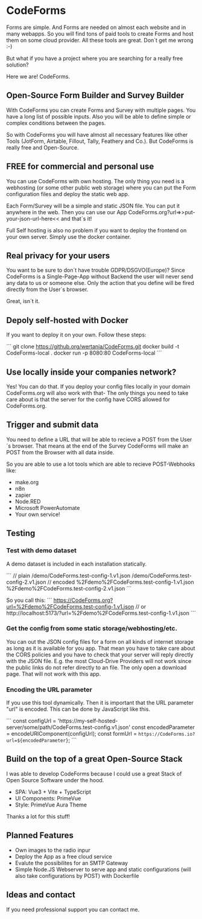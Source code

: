 # CodeForms

Forms are simple. And Forms are needed on almost each website and in many webapps.
So you will find tons of paid tools to create Forms and host them on some cloud provider.
All these tools are great. Don´t get me wrong :-)

But what if you have a project where you are searching for a really free solution?

Here we are! CodeForms.

## Open-Source Form Builder and Survey Builder

With CodeForms you can create Forms and Survey with multiple pages. You have a long list of possible inputs.
Also you will be able to define simple or complex conditions between the pages.

So with CodeForms you will have almost all necessary features like other Tools (JotForm, Airtable, Fillout, Tally, Feathery and Co.).
But CodeForms is really free and Open-Source.

## FREE for commercial and personal use

You can use CodeForms with own hosting. The only thing you need is a webhosting (or some other public web storage) where you can put the Form configuration files and deploy the static web app.

Each Form/Survey will be a simple and static JSON file. You can put it anywhere in the web.
Then you can use our App CodeForms.org?url=>>put-your-json-url-here<< and that´s it!

Full Self hosting is also no problem if you want to deploy the frontend on your own server. Simply use the docker container.

## Real privacy for your users

You want to be sure to don´t have trouble GDPR/DSGVO(Europe)?
Since CodeForms is a Single-Page-App without Backend the user will never send any data to us or someone else.
Only the action that you define will be fired directly from the User´s browser.

Great, isn´t it.

## Depoly self-hosted with Docker

If you want to deploy it on your own. Follow these steps:

´´´
git clone https://github.org/wertania/CodeForms.git
docker build -t CodeForms-local .
docker run -p 8080:80 CodeForms-local
´´´

## Use locally inside your companies network?

Yes! You can do that. If you deploy your config files locally in your domain CodeForms.org will also work with that-
The only things you need to take care about is that the server for the config have CORS allowed for CodeForms.org.

## Trigger and submit data

You need to define a URL that will be able to recieve a POST from the User´s browser.
That means at the end of the Survey CodeForms will make an POST from the Browser with all data inside.

So you are able to use a lot tools which are able to recieve POST-Webhooks like:
- make.org
- n8n
- zapier
- Node.RED
- Microsoft PowerAutomate
- Your own service!

## Testing

### Test with demo dataset

A demo dataset is included in each installation statically.

´´´
// plain
/demo/CodeForms.test-config-1.v1.json
/demo/CodeForms.test-config-2.v1.json
// encoded
%2Fdemo%2FCodeForms.test-config-1.v1.json
%2Fdemo%2FCodeForms.test-config-2.v1.json
´´´

So you call this:
´´´
https://CodeForms.org?url=%2Fdemo%2FCodeForms.test-config-1.v1.json
// or
http://localhost:5173/?url=%2Fdemo%2FCodeForms.test-config-1.v1.json
´´´

### Get the config from some static storage/webhosting/etc.

You can out the JSON config files for a form on all kinds of internet storage as long as it is available for you app.
That mean you have to take care about the CORS policies and you have to check that your server will reply directly with the JSON file.
E.g. the most Cloud-Drive Providers will not work since the public links do not refer directly to an file. The only open a download page.
That will not work with this app.

### Encoding the URL parameter

If you use this tool dynamically. Then it is important that the URL parameter "url" is encoded.
This can be done by JavaScript like this.

´´´
const configUrl = 'https://my-self-hosted-server/some/path/CodeForms.test-config.v1.json'
const encodedParameter = encodeURIComponent(configUrl);
const formUrl = `https://CodeForms.io?url=${encodedParameter}`;
´´´

## Build on the top of a great Open-Source Stack

I was able to develop CodeForms because I could use a great Stack of Open Source Software under the hood.

- SPA: Vue3 + Vite + TypeScript
- UI Components: PrimeVue
- Style: PrimeVue Aura Theme

Thanks a lot for this stuff!

## Planned Features

- Own images to the radio inpur
- Deploy the App as a free cloud service
- Evalute the possibilites for an SMTP Gateway
- Simple Node.JS Webserver to serve app and static configurations (will also take configurations by POST) with Dockerfile

## Ideas and contact

If you need professional support you can contact me.
